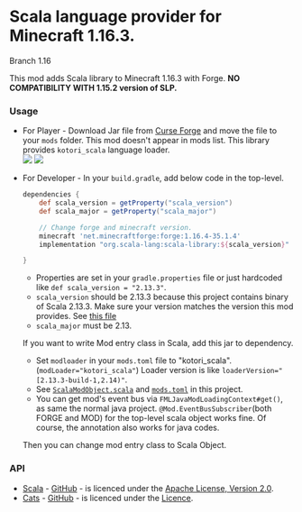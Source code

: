 # Scala language provider for Minecraft 1.16.3.

Branch 1.16

This mod adds Scala library to Minecraft 1.16.3 with Forge.
**NO COMPATIBILITY WITH 1.15.2 version of SLP.**

### Usage

* For Player - Download Jar file from [Curse Forge](https://www.curseforge.com/minecraft/mc-mods/scalable-cats-force) and move the file to your `mods` folder.
This mod doesn't appear in mods list.
This library provides `kotori_scala` language loader.  
[![](http://cf.way2muchnoise.eu/versions/scalable-cats-force.svg)](https://www.curseforge.com/minecraft/mc-mods/scalable-cats-force)
[![](http://cf.way2muchnoise.eu/full_scalable-cats-force_downloads.svg)](https://www.curseforge.com/minecraft/mc-mods/scalable-cats-force)

* For Developer - In your `build.gradle`, add below code in the top-level.

  ```groovy
  dependencies {
      def scala_version = getProperty("scala_version")
      def scala_major = getProperty("scala_major")
  
      // Change forge and minecraft version.
      minecraft 'net.minecraftforge:forge:1.16.4-35.1.4'
      implementation "org.scala-lang:scala-library:${scala_version}"
  
  }
  ```

  * Properties are set in your `gradle.properties` file or just hardcoded like `def scala_version = "2.13.3"`.
  * `scala_version` should be 2.13.3 because this project contains binary of Scala 2.13.3. Make sure your version matches the version this mod provides. See [this file](https://github.com/Kotori316/SLP/blob/1.16/gradle.properties)
  * `scala_major` must be 2.13.

  If you want to write Mod entry class in Scala, add this jar to dependency.
  * Set `modloader` in your `mods.toml` file to "kotori_scala". (`modLoader="kotori_scala"`) Loader version is like `loaderVersion="[2.13.3-build-1,2.14)"`.
  * See [`ScalaModObject.scala`](https://github.com/Kotori316/SLP/blob/1.16/src/main/scala/com/kotori316/scala_lib/example/ScalaModObject.scala) and [`mods.toml`](https://github.com/Kotori316/SLP/blob/1.16/src/main/resources/META-INF/mods.toml) in this project.
  * You can get mod's event bus via `FMLJavaModLoadingContext#get()`, as same the normal java project. `@Mod.EventBusSubscriber`(both FORGE and MOD) for the top-level scala object works fine. Of course, the annotation also works for java codes.

  Then you can change mod entry class to Scala Object.

### API
* [Scala](https://www.scala-lang.org/) - [GitHub](https://github.com/scala/scala) - is licenced under the [Apache License, Version 2.0](https://www.scala-lang.org/license/).
* [Cats](https://typelevel.org/cats/) - [GitHub](https://github.com/typelevel/cats) - is licenced under the [Licence](https://github.com/typelevel/cats/blob/master/COPYING).
